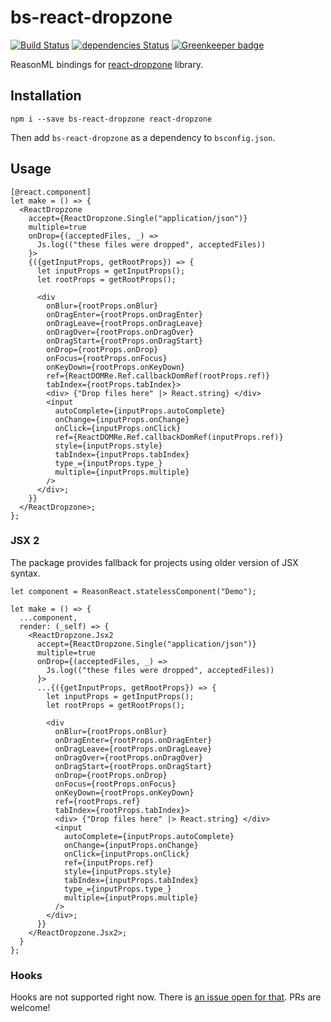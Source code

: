 # bs-react-dropzone

[![Build Status](https://travis-ci.com/erykpiast/bs-react-dropzone.svg?branch=master)](https://travis-ci.com/erykpiast/bs-react-dropzone)
[![dependencies Status](https://david-dm.org/erykpiast/bs-react-dropzone/status.svg)](https://david-dm.org/erykpiast/bs-react-dropzone)
[![Greenkeeper badge](https://badges.greenkeeper.io/erykpiast/bs-react-dropzone.svg)](https://greenkeeper.io/)

ReasonML bindings for [react-dropzone](https://github.com/react-dropzone/react-dropzone) library.

## Installation

```
npm i --save bs-react-dropzone react-dropzone
```

Then add `bs-react-dropzone` as a dependency to `bsconfig.json`.

## Usage

```reasonml
[@react.component]
let make = () => {
  <ReactDropzone
    accept={ReactDropzone.Single("application/json")}
    multiple=true
    onDrop={(acceptedFiles, _) =>
      Js.log(("these files were dropped", acceptedFiles))
    }>
    {({getInputProps, getRootProps}) => {
      let inputProps = getInputProps();
      let rootProps = getRootProps();

      <div
        onBlur={rootProps.onBlur}
        onDragEnter={rootProps.onDragEnter}
        onDragLeave={rootProps.onDragLeave}
        onDragOver={rootProps.onDragOver}
        onDragStart={rootProps.onDragStart}
        onDrop={rootProps.onDrop}
        onFocus={rootProps.onFocus}
        onKeyDown={rootProps.onKeyDown}
        ref={ReactDOMRe.Ref.callbackDomRef(rootProps.ref)}
        tabIndex={rootProps.tabIndex}>
        <div> {"Drop files here" |> React.string} </div>
        <input
          autoComplete={inputProps.autoComplete}
          onChange={inputProps.onChange}
          onClick={inputProps.onClick}
          ref={ReactDOMRe.Ref.callbackDomRef(inputProps.ref)}
          style={inputProps.style}
          tabIndex={inputProps.tabIndex}
          type_={inputProps.type_}
          multiple={inputProps.multiple}
        />
      </div>;
    }}
  </ReactDropzone>;
};
```

### JSX 2

The package provides fallback for projects using older version of JSX syntax.

```reasonml
let component = ReasonReact.statelessComponent("Demo");

let make = () => {
  ...component,
  render: (_self) => {
    <ReactDropzone.Jsx2
      accept={ReactDropzone.Single("application/json")}
      multiple=true
      onDrop={(acceptedFiles, _) =>
        Js.log(("these files were dropped", acceptedFiles))
      }>
      ...{({getInputProps, getRootProps}) => {
        let inputProps = getInputProps();
        let rootProps = getRootProps();

        <div
          onBlur={rootProps.onBlur}
          onDragEnter={rootProps.onDragEnter}
          onDragLeave={rootProps.onDragLeave}
          onDragOver={rootProps.onDragOver}
          onDragStart={rootProps.onDragStart}
          onDrop={rootProps.onDrop}
          onFocus={rootProps.onFocus}
          onKeyDown={rootProps.onKeyDown}
          ref={rootProps.ref}
          tabIndex={rootProps.tabIndex}>
          <div> {"Drop files here" |> React.string} </div>
          <input
            autoComplete={inputProps.autoComplete}
            onChange={inputProps.onChange}
            onClick={inputProps.onClick}
            ref={inputProps.ref}
            style={inputProps.style}
            tabIndex={inputProps.tabIndex}
            type_={inputProps.type_}
            multiple={inputProps.multiple}
          />
        </div>;
      }}
    </ReactDropzone.Jsx2>;
  }
};
```

### Hooks

Hooks are not supported right now. There is [an issue open for that](https://github.com/erykpiast/bs-react-dropzone/issues/3). PRs are welcome!
